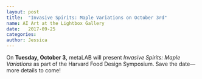 ```yaml
---
layout: post
title:  "Invasive Spirits: Maple Variations on October 3rd"
name: AI Art at the Lightbox Gallery
date:   2017-09-25
categories:
author: Jessica
---
```

On **Tuesday, October 3,** metaLAB will present *Invasive Spirits: Maple Variations* as part of the Harvard Food Design Symposium. Save the date—more details to come!